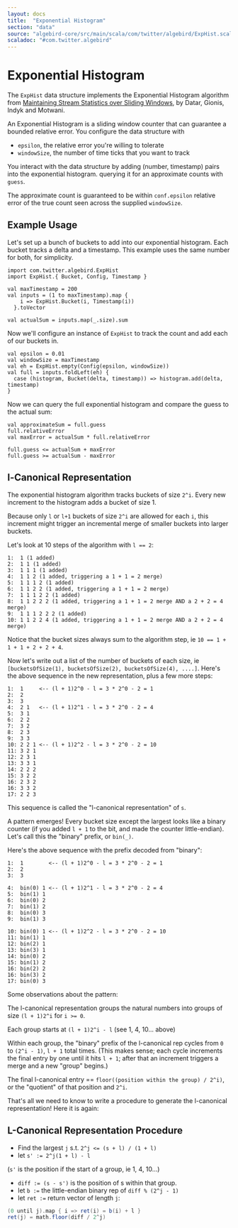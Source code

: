 ```yaml
---
layout: docs
title:  "Exponential Histogram"
section: "data"
source: "algebird-core/src/main/scala/com/twitter/algebird/ExpHist.scala"
scaladoc: "#com.twitter.algebird"
---
```


# Exponential Histogram

The `ExpHist` data structure implements the Exponential Histogram algorithm from [Maintaining Stream Statistics over Sliding Windows](http://www-cs-students.stanford.edu/~datar/papers/sicomp_streams.pdf), by Datar, Gionis, Indyk and Motwani.

An Exponential Histogram is a sliding window counter that can guarantee a bounded relative error. You configure the data structure with

- `epsilon`, the relative error you're willing to tolerate
- `windowSize`, the number of time ticks that you want to track

You interact with the data structure by adding (number, timestamp) pairs into the exponential histogram. querying it for an approximate counts with `guess`.

The approximate count is guaranteed to be within `conf.epsilon` relative error of the true count seen across the supplied `windowSize`.

## Example Usage

Let's set up a bunch of buckets to add into our exponential histogram. Each bucket tracks a delta and a timestamp. This example uses the same number for both, for simplicity.

```tut:book
import com.twitter.algebird.ExpHist
import ExpHist.{ Bucket, Config, Timestamp }

val maxTimestamp = 200
val inputs = (1 to maxTimestamp).map {
    i => ExpHist.Bucket(i, Timestamp(i))
  }.toVector

val actualSum = inputs.map(_.size).sum
```

Now we'll configure an instance of `ExpHist` to track the count and add each of our buckets in.

```tut:book
val epsilon = 0.01
val windowSize = maxTimestamp
val eh = ExpHist.empty(Config(epsilon, windowSize))
val full = inputs.foldLeft(eh) {
  case (histogram, Bucket(delta, timestamp)) => histogram.add(delta, timestamp)
}
```

Now we can query the full exponential histogram and compare the guess to the actual sum:

```tut:book
val approximateSum = full.guess
full.relativeError
val maxError = actualSum * full.relativeError

full.guess <= actualSum + maxError
full.guess >= actualSum - maxError
```

## l-Canonical Representation

The exponential histogram algorithm tracks buckets of size `2^i`. Every new increment to the histogram adds a bucket of size 1.

Because only `l` or `l+1` buckets of size `2^i` are allowed for each `i`, this increment might trigger an incremental merge of smaller buckets into larger buckets.

Let's look at 10 steps of the algorithm with `l == 2`:

```
1:  1 (1 added)
2:  1 1 (1 added)
3:  1 1 1 (1 added)
4:  1 1 2 (1 added, triggering a 1 + 1 = 2 merge)
5:  1 1 1 2 (1 added)
6:  1 1 2 2 (1 added, triggering a 1 + 1 = 2 merge)
7:  1 1 1 2 2 (1 added)
8:  1 1 2 2 2 (1 added, triggering a 1 + 1 = 2 merge AND a 2 + 2 = 4 merge)
9:  1 1 1 2 2 2 (1 added)
10: 1 1 2 2 4 (1 added, triggering a 1 + 1 = 2 merge AND a 2 + 2 = 4 merge)
```

Notice that the bucket sizes always sum to the algorithm step, ie `10 == 1 + 1 + 1 + 2 + 2 + 4`.

Now let's write out a list of the number of buckets of each size, ie `[bucketsOfSize(1), bucketsOfSize(2), bucketsOfSize(4), ....]`. Here's the above sequence in the new representation, plus a few more steps:

```
1:  1     <-- (l + 1)2^0 - l = 3 * 2^0 - 2 = 1
2:  2
3:  3
4:  2 1   <-- (l + 1)2^1 - l = 3 * 2^0 - 2 = 4
5:  3 1
6:  2 2
7:  3 2
8:  2 3
9:  3 3
10: 2 2 1 <-- (l + 1)2^2 - l = 3 * 2^0 - 2 = 10
11: 3 2 1
12: 2 3 1
13: 3 3 1
14: 2 2 2
15: 3 2 2
16: 2 3 2
16: 3 3 2
17: 2 2 3
```

This sequence is called the "l-canonical representation" of `s`.

A pattern emerges! Every bucket size except the largest looks like a binary counter (if you added `l + 1` to the bit, and made the counter little-endian). Let's call this the "binary" prefix, or `bin(_)`.

Here's the above sequence with the prefix decoded from "binary":

```
1:  1        <-- (l + 1)2^0 - l = 3 * 2^0 - 2 = 1
2:  2
3:  3

4:  bin(0) 1 <-- (l + 1)2^1 - l = 3 * 2^0 - 2 = 4
5:  bin(1) 1
6:  bin(0) 2
7:  bin(1) 2
8:  bin(0) 3
9:  bin(1) 3

10: bin(0) 1 <-- (l + 1)2^2 - l = 3 * 2^0 - 2 = 10
11: bin(1) 1
12: bin(2) 1
13: bin(3) 1
14: bin(0) 2
15: bin(1) 2
16: bin(2) 2
16: bin(3) 2
17: bin(0) 3
```

Some observations about the pattern:

The l-canonical representation groups the natural numbers into groups of size `(l + 1)2^i` for `i >= 0`.

Each group starts at `(l + 1)2^i - l` (see 1, 4, 10... above)

Within each group, the "binary" prefix of the l-canonical rep cycles from `0` to `(2^i - 1)`, `l + 1` total times. (This makes sense; each cycle increments the final entry by one until it hits `l + 1`; after that an increment triggers a merge and a new "group" begins.)

The final l-canonical entry == `floor((position within the group) / 2^i)`, or the "quotient" of that position and `2^i`.

That's all we need to know to write a procedure to generate the l-canonical representation! Here it is again:

## L-Canonical Representation Procedure

- Find the largest `j` s.t. `2^j <= (s + l) / (1 + l)`
- let `s' := 2^j(1 + l) - l`

(`s'` is the position if the start of a group, ie 1, 4, 10...)

- `diff := (s - s')` is the position of s within that group.
- let `b :=` the little-endian binary rep of `diff % (2^j - 1)`
- let `ret :=` return vector of length `j`:


```scala
(0 until j).map { i => ret(i) = b(i) + l }
ret(j) = math.floor(diff / 2^j)
```

